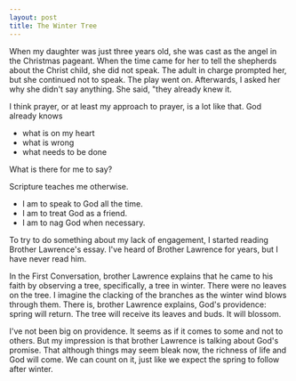 ```yaml
---
layout: post
title: The Winter Tree
---
```


When my daughter was just three years old, she was cast as the angel in
the Christmas pageant. When the time came for her to tell the shepherds
about the Christ child, she did not speak. The adult in charge prompted
her, but she continued not to speak. The play went on. Afterwards,
I asked her why she didn't say anything. She said, "they already knew it.

I think prayer, or at least my approach to prayer, is a lot like that. God
already knows

* what is on my heart
* what is wrong
* what needs to be done

What is there for me to say?

Scripture teaches me otherwise.

* I am to speak to God all the time.
* I am to treat God as a friend.
* I am to nag God when necessary.

To try to do something about my lack of engagement, I started reading
Brother Lawrence's essay. I've heard of Brother Lawrence for years,
but I have never read him.

In the First Conversation, brother Lawrence explains that he came to
his faith by observing a tree, specifically, a tree in winter. There
were no leaves on the tree. I imagine the clacking of the branches as
the winter wind blows through them. There is, brother Lawrence explains,
God's providence: spring will return. The tree will receive its leaves
and buds. It will blossom.

I've not been big on providence. It seems as if it comes to some and not
to others. But my impression is that brother Lawrence is talking about
God's promise. That although things may seem bleak now, the richness
of life and God will come. We can count on it, just like we expect the
spring to follow after winter.
